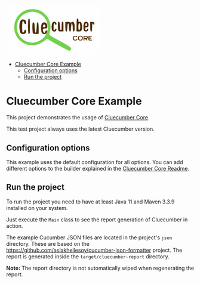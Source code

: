 <img alt="Cluecumber Core logo" src="../../documentation/img/cluecumber_core.png" width="250"/>

<!-- START doctoc generated TOC please keep comment here to allow auto update -->
<!-- DON'T EDIT THIS SECTION, INSTEAD RE-RUN doctoc TO UPDATE -->

- [Cluecumber Core Example](#cluecumber-core-example)
  - [Configuration options](#configuration-options)
  - [Run the project](#run-the-project)

<!-- END doctoc generated TOC please keep comment here to allow auto update -->

# Cluecumber Core Example

This project demonstrates the usage of [Cluecumber Core](../../core).

This test project always uses the latest Cluecumber version.

## Configuration options

This example uses the default configuration for all options. You can add different options to the builder explained in the [Cluecumber Core Readme](../../core).

## Run the project

To run the project you need to have at least Java 11 and Maven 3.3.9 installed on your system.

Just execute the `Main` class to see the report generation of Cluecumber in action.

The example Cucumber JSON files are located in the project's `json` directory. These are based on the https://github.com/aslakhellesoy/cucumber-json-formatter project.
The report is generated inside the `target/cluecumber-report` directory.

__Note:__ The report directory is not automatically wiped when regenerating the report.

